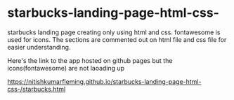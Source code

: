 # starbucks-landing-page-html-css-
starbucks landing page creating only using html and css. fontawesome is used for icons. The sections are commented out on html file and css file for easier understanding.


Here's the link to the app hosted on github pages but the icons(fontawesome) are not laoading up 


https://nitishkumarfleming.github.io/starbucks-landing-page-html-css-/starbucks.html
